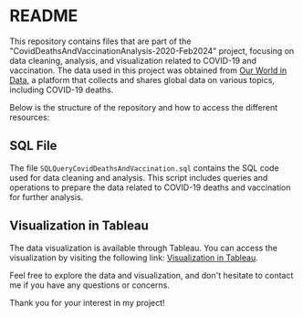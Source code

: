 # README

This repository contains files that are part of the "CovidDeathsAndVaccinationAnalysis-2020-Feb2024" project, focusing on data cleaning, analysis, and visualization related to COVID-19 and vaccination. The data used in this project was obtained from [Our World in Data](https://ourworldindata.org/covid-deaths), a platform that collects and shares global data on various topics, including COVID-19 deaths.

Below is the structure of the repository and how to access the different resources:

## SQL File

The file `SQLQueryCovidDeathsAndVaccination.sql` contains the SQL code used for data cleaning and analysis. This script includes queries and operations to prepare the data related to COVID-19 deaths and vaccination for further analysis.

## Visualization in Tableau

The data visualization is available through Tableau. You can access the visualization by visiting the following link: [Visualization in Tableau](https://public.tableau.com/app/profile/emmanuel.mena/viz/CovidDeathsandVaccinationsCasesAnalysis2020-February2024/Dashboard1).

Feel free to explore the data and visualization, and don't hesitate to contact me if you have any questions or concerns.

Thank you for your interest in my project!
